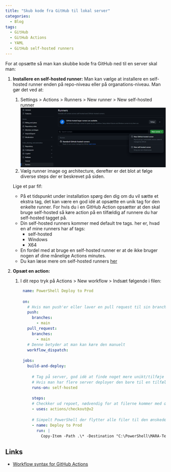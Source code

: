 ```yaml
---
title: "Skub kode fra GitHub til lokal server"
categories:
  - Blog
tags:
  - GitHub
  - GitHub Actions
  - YAML
  - GitHub self-hosted runners
---
```


For at opsætte så man kan skubbe kode fra GitHub ned til en server skal man: 
1. **Installere en self-hosted runner:** Man kan vælge at installere en self-hosted runner enden på repo-niveau eller på organations-niveau. Man gør det ved at:
	1. Settings > Actions > Runners > New runner > New self-hosted runner
	   ![New self-hosted runner i en organization](/assets/images/2023-07-06/New_self-hosted_runner.png)
	2. Vælg runner image og architecture, derefter er det blot at følge diverse steps der er beskrevet på siden.
	   
	Lige et par fif:
	- På et tidspunkt under installation spørg den dig om du vil sætte et ekstra tag, det kan være en god idé at opsætte en unik tag for den enkelte runner. For hvis du i en GitHub Action opsætter at den skal bruge self-hosted så køre action på en tilfældig af runnere du har self-hosted tagget på.
	- Din self-hosted runners kommer med default tre tags. her er, hvad en af mine runners har af tags:
		- self-hosted
		- Windows
		- X64
	- En fordel med at bruge en self-hosted runner er at de ikke bruger nogen af dine månelige Actions minutes.
	- Du kan læse mere om self-hosted runners [her](https://docs.github.com/en/actions/hosting-your-own-runners/managing-self-hosted-runners/about-self-hosted-runners)
2. **Opsæt en action:** 
	1. I dit repo tryk på Actions > New workflow > Indsæt følgende i filen:
	   ```yml
        name: PowerShell Deploy to Prod

        on:
          # Hvis man push'er eller laver en pull request til sin branch main vil den kører actionen
          push:
            branches:
              - main
          pull_request:
            branches:
              - main
          # Denne betyder at man kan køre den manuelt
          workflow_dispatch:

        jobs:
          build-and-deploy:

            # Tag på server, god idé at finde noget mere unikt/tilføje mere end et tag.
            # Hvis man har flere server deployer den bare til en tilfældig der har dette tag
            runs-on: self-hosted

            steps:
            # Checkker ud repoet, nødvendig for at filerne kommer med over på serveren
            - uses: actions/checkout@v2

            # Simpelt PowerShell der flytter alle filer til den ønskede mappe
            - name: Deploy to Prod
              run: |
                Copy-Item -Path .\* -Destination "C:\PowerShell\MARA-Test"
        ```

## Links

- [Workflow syntax for GitHub Actions](https://docs.github.com/en/actions/using-workflows/workflow-syntax-for-github-actions)
